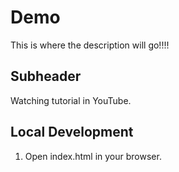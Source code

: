 # Demo

This is where the description will go!!!!

## Subheader

Watching tutorial in YouTube.

## Local Development

1.  Open index.html in your browser.
